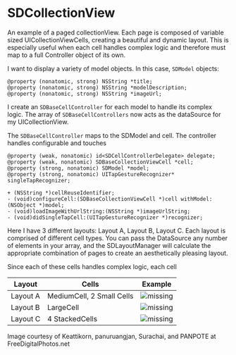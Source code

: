 # SDCollectionView

An example of a paged collectionView.  Each page is composed of variable sized UICollectionViewCells, creating a beautiful and dynamic layout.  This is especially useful when each cell handles complex logic and therefore must map to a full Controller object of its own.

I want to display a variety of model objects.  In this case, `SDModel` objects:

```
@property (nonatomic, strong) NSString *title;
@property (nonatomic, strong) NSString *modelDescription;
@property (nonatomic, strong) NSString *imageUrl;
```

I create an `SDBaseCellController` for each model to handle its complex logic.  The array of `SDBaseCellControllers` now acts as the dataSource for my UICollectionView.

The `SDBaseCellController` maps to the SDModel and cell.  The controller handles configurable and touches

```
@property (weak, nonatomic) id<SDCellControllerDelegate> delegate;
@property (weak, nonatomic) SDBaseCollectionViewCell *cell;
@property (strong, nonatomic) SDModel *model;
@property (strong, nonatomic) UITapGestureRecognizer* singleTapRecognizer;

+ (NSString *)cellReuseIdentifier;
- (void)configureCell:(SDBaseCollectionViewCell *)cell withModel:(NSObject *)model;
- (void)loadImageWithUrlString:(NSString *)imageUrlString;
- (void)didSingleTapCell:(UITapGestureRecognizer *)recognizer;
```


Here I have 3 different layouts: 
Layout A, Layout B, Layout C.  Each layout is comprised of different cell types. You can pass the DataSource any number of elements in your array, and the SDLayoutManager will calculate the appropriate combination of pages to create an aesthetically pleasing layout.

Since each of these cells handles complex logic, each cell


| Layout        | Cells                     |                 Example     | 
| ------------- | -------------             | ----------------------------|
| Layout A      | MediumCell, 2 Small Cells | <img src='http://i59.tinypic.com/3515p2h.png' alt='missing' />| 
| Layout B      | LargeCell                 | <img src='http://i59.tinypic.com/e5phxe.jpg' alt='missing' />| 
| Layout C      | 4 StackedCells            | <img src='http://i61.tinypic.com/8xpkx2.pn' alt='missing' />| 


Image courtesy of Keattikorn, panuruangjan, Surachai, and PANPOTE at FreeDigitalPhotos.net
